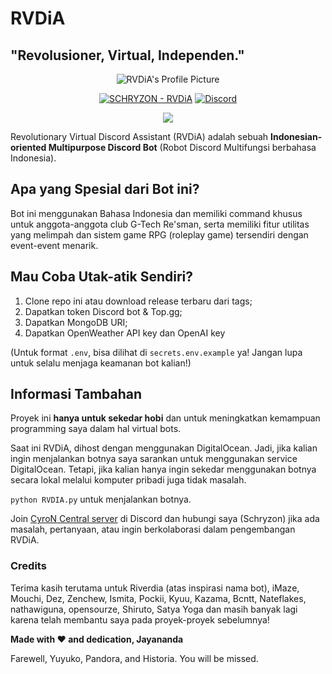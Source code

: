 # RVDiA
## "Revolusioner, Virtual, Independen."
<p align="center">
  <img src="https://cdn.discordapp.com/attachments/978258193710985246/1123190763442929835/RVDiA-Profile-Pic.png" alt="RVDiA's Profile Picture">
</p>

<p align="center">
  <a href="https://discord.com/api/oauth2/authorize?client_id=957471338577166417&permissions=1514446056561&scope=bot%20applications.commands">
  <img src="https://img.shields.io/badge/SCHRYZON-RVDIA-ff4df0?style=for-the-badge&logo=python&logoColor=yellow" alt="SCHRYZON - RVDiA"></a>
  <a href="https://discord.gg/QqWCnk6zxw"><img alt="Discord" src="https://img.shields.io/discord/877009215271604275?style=for-the-badge"></a>
</p>

<p align ="center">
  <a href="https://top.gg/bot/957471338577166417">
    <img src="https://top.gg/api/widget/957471338577166417.svg">
  </a>
</p>

Revolutionary Virtual Discord Assistant (RVDiA) adalah sebuah **Indonesian-oriented Multipurpose Discord Bot** (Robot Discord Multifungsi berbahasa Indonesia).

## Apa yang Spesial dari Bot ini?
Bot ini menggunakan Bahasa Indonesia dan memiliki command khusus untuk anggota-anggota club G-Tech Re'sman, serta memiliki fitur utilitas yang melimpah dan sistem game RPG (roleplay game) tersendiri dengan event-event menarik.

## Mau Coba Utak-atik Sendiri?
1. Clone repo ini atau download release terbaru dari tags;
2. Dapatkan token Discord bot & Top.gg;
3. Dapatkan MongoDB URI;
4. Dapatkan OpenWeather API key dan OpenAI key

(Untuk format `.env`, bisa dilihat di `secrets.env.example` ya! Jangan lupa untuk selalu menjaga keamanan bot kalian!)

## Informasi Tambahan
Proyek ini __hanya untuk sekedar hobi__ dan untuk meningkatkan kemampuan programming saya dalam hal virtual bots.

Saat ini RVDiA, dihost dengan menggunakan DigitalOcean. Jadi, jika kalian ingin menjalankan botnya saya sarankan untuk menggunakan service DigitalOcean. Tetapi, jika kalian hanya ingin sekedar menggunakan botnya secara lokal melalui komputer pribadi juga tidak masalah.

`python RVDIA.py` untuk menjalankan botnya.

Join [CyroN Central server](https://discord.gg/QqWCnk6zxw) di Discord dan hubungi saya (Schryzon) jika ada masalah, pertanyaan, atau ingin berkolaborasi dalam pengembangan RVDiA.

### Credits
Terima kasih terutama untuk Riverdia (atas inspirasi nama bot), iMaze, Mouchi, Dez, Zenchew, Ismita, Pockii, Kyuu, Kazama, Bcntt, Nateflakes, nathawiguna, opensourze, Shiruto, Satya Yoga dan masih banyak lagi karena telah membantu saya pada proyek-proyek sebelumnya!

**Made with ❤️ and dedication, Jayananda**

Farewell, Yuyuko, Pandora, and Historia. You will be missed.
